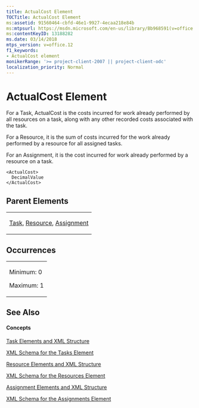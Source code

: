 ```yaml
---
title: ActualCost Element
TOCTitle: ActualCost Element
ms:assetid: 91560464-cbfd-46e1-9927-4ecaa218e84b
ms:mtpsurl: https://msdn.microsoft.com/en-us/library/Bb968591(v=office.12)
ms:contentKeyID: 13188282
ms.date: 03/14/2018
mtps_version: v=office.12
f1_keywords:
- ActualCost element
monikerRange: '>= project-client-2007 || project-client-odc'
localization_priority: Normal
---
```


# ActualCost Element




For a Task, ActualCost is the costs incurred for work already performed by all resources on a task, along with any other recorded costs associated with the task.

For a Resource, it is the sum of costs incurred for the work already performed by a resource for all assigned tasks.

For an Assignment, it is the cost incurred for work already performed by a resource on a task.

    <ActualCost>
      DecimalValue
    </ActualCost>

## Parent Elements

<table>
<colgroup>
<col style="width: 100%" />
</colgroup>
<tbody>
<tr class="odd">
<td><p><a href="task-element.md">Task</a>, <a href="resource-element.md">Resource</a>, <a href="assignment-element.md">Assignment</a></p></td>
</tr>
</tbody>
</table>

## Occurrences

<table>
<colgroup>
<col style="width: 100%" />
</colgroup>
<tbody>
<tr class="odd">
<td><p>Minimum: 0</p>
<p>Maximum: 1</p></td>
</tr>
</tbody>
</table>

## See Also

#### Concepts

[Task Elements and XML Structure](task-elements-and-xml-structure.md)

[XML Schema for the Tasks Element](xml-schema-for-the-tasks-element.md)

[Resource Elements and XML Structure](resource-elements-and-xml-structure.md)

[XML Schema for the Resources Element](xml-schema-for-the-resources-element.md)

[Assignment Elements and XML Structure](assignment-elements-and-xml-structure.md)

[XML Schema for the Assignments Element](xml-schema-for-the-assignments-element.md)

